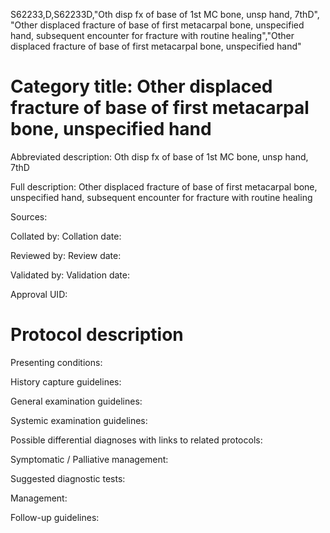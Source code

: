 S62233,D,S62233D,"Oth disp fx of base of 1st MC bone, unsp hand, 7thD", "Other displaced fracture of base of first metacarpal bone, unspecified hand, subsequent encounter for fracture with routine healing","Other displaced fracture of base of first metacarpal bone, unspecified hand"
# Category title: Other displaced fracture of base of first metacarpal bone, unspecified hand

Abbreviated description: Oth disp fx of base of 1st MC bone, unsp hand, 7thD

Full description: Other displaced fracture of base of first metacarpal bone, unspecified hand, subsequent encounter for fracture with routine healing

Sources:

Collated by:
Collation date:

Reviewed by:
Review date:

Validated by:
Validation date:

Approval UID:

# Protocol description

Presenting conditions:

History capture guidelines:

General examination guidelines:

Systemic examination guidelines:

Possible differential diagnoses with links to related protocols:

Symptomatic / Palliative management:

Suggested diagnostic tests:

Management:

Follow-up guidelines:
